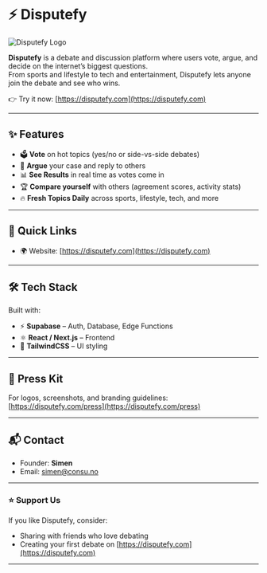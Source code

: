 # ⚡ Disputefy

![Disputefy Logo](https://disputefy.com/logo.png) <!-- replace with actual logo path -->

**Disputefy** is a debate and discussion platform where users vote, argue, and decide on the internet’s biggest questions.  
From sports and lifestyle to tech and entertainment, Disputefy lets anyone join the debate and see who wins.

👉 Try it now: [https://disputefy.com](https://disputefy.com)

---

## ✨ Features
- 🗳️ **Vote** on hot topics (yes/no or side-vs-side debates)  
- 💬 **Argue** your case and reply to others  
- 📊 **See Results** in real time as votes come in  
- 🏆 **Compare yourself** with others (agreement scores, activity stats)  
- 🔥 **Fresh Topics Daily** across sports, lifestyle, tech, and more  

---

## 🚀 Quick Links
- 🌍 Website: [https://disputefy.com](https://disputefy.com)  

---

## 🛠️ Tech Stack
Built with:  
- ⚡ **Supabase** – Auth, Database, Edge Functions  
- ⚛️ **React / Next.js** – Frontend  
- 🎨 **TailwindCSS** – UI styling 

---

## 📢 Press Kit
For logos, screenshots, and branding guidelines:  
[https://disputefy.com/press](https://disputefy.com/press) <!-- create a simple page or Notion -->

---

## 📬 Contact
- Founder: **Simen**  
- Email: [simen@consu.no](mailto:simen@consu.no)  

---

### ⭐ Support Us
If you like Disputefy, consider:
- Sharing with friends who love debating  
- Creating your first debate on [https://disputefy.com](https://disputefy.com)  

---
